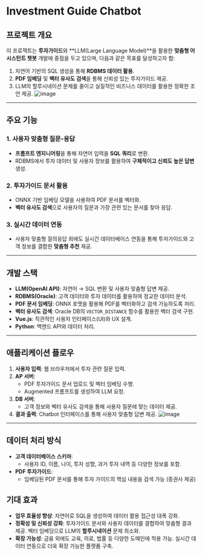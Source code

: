 # Investment Guide Chatbot

## 프로젝트 개요
이 프로젝트는 **투자가이드**와 **LLM(Large Language Model)**을 활용한 **맞춤형 어시스턴트 챗봇** 개발에 중점을 두고 있으며, 다음과 같은 목표를 달성하고자 함:
1. 자연어 기반의 SQL 생성을 통해 **RDBMS 데이터 활용**.
2. **PDF 임베딩** 및 **벡터 유사도 검색**을 통해 신뢰성 있는 투자가이드 제공.
3. LLM의 할루시네이션 문제를 줄이고 실질적인 비즈니스 데이터를 활용한 정확한 조언 제공.
![image](https://github.com/user-attachments/assets/75e26a9f-75da-4601-9a65-9e1899bf893f)

---

## 주요 기능
### 1. 사용자 맞춤형 질문-응답
- **프롬프트 엔지니어링**을 통해 자연어 입력을 **SQL 쿼리**로 변환.
- RDBMS에서 투자 데이터 및 사용자 정보를 활용하여 **구체적이고 신뢰도 높은 답변** 생성.

### 2. 투자가이드 문서 활용
- ONNX 기반 임베딩 모델을 사용하여 PDF 문서를 벡터화.
- **벡터 유사도 검색**으로 사용자의 질문과 가장 관련 있는 문서를 찾아 응답.

### 3. 실시간 데이터 연동
- 사용자 맞춤형 질의응답 외에도 실시간 데이터베이스 연동을 통해 투자가이드와 고객 정보를 결합한 **맞춤형 추천** 제공.

---

## 개발 스택
- **LLM(OpenAI API)**: 자연어 → SQL 변환 및 사용자 맞춤형 답변 제공.
- **RDBMS(Oracle)**: 고객 데이터와 투자 데이터를 활용하여 정교한 데이터 분석.
- **PDF 문서 임베딩**: ONNX 포맷을 활용해 PDF를 벡터화하고 검색 가능하도록 처리.
- **벡터 유사도 검색**: Oracle DB의 `VECTOR_DISTANCE` 함수를 활용한 벡터 검색 구현.
- **Vue.js**: 직관적인 사용자 인터페이스(UI)와 UX 설계.
- **Python**: 백엔드 API와 데이터 처리.

---

## 애플리케이션 플로우
1. **사용자 입력**: 웹 브라우저에서 투자 관련 질문 입력.
2. **AP 서버**: 
   - PDF 투자가이드 문서 업로드 및 벡터 임베딩 수행.
   - Augmented 프롬프트를 생성하여 LLM 요청.
3. **DB 서버**:
   - 고객 정보와 벡터 유사도 검색을 통해 사용자 질문에 맞는 데이터 제공.
4. **결과 출력**: Chatbot 인터페이스를 통해 사용자 맞춤형 답변 제공.
![image](https://github.com/user-attachments/assets/d55942aa-0e35-4ee5-9a13-1fa32da4a6fa)

---

## 데이터 처리 방식
- **고객 데이터베이스 스키마**:
  - 사용자 ID, 이름, 나이, 투자 성향, 과거 투자 내역 등 다양한 정보를 포함.
- **PDF 투자가이드**:
  - 임베딩된 PDF 문서를 통해 투자 가이드의 핵심 내용을 검색 가능 (증권사 제공)
 

## 기대 효과
- **업무 효율성 향상**:
자연어로 SQL을 생성하여 데이터 활용 접근성 대폭 강화.
- **정확성 및 신뢰성 강화**:
투자가이드 문서와 사용자 데이터를 결합하여 맞춤형 결과 제공.
벡터 임베딩으로 LLM의 **할루시네이션** 문제 최소화.
- **확장 가능성**:
금융 외에도 교육, 의료, 법률 등 다양한 도메인에 적용 가능.
실시간 데이터 연동으로 더욱 확장 가능한 플랫폼 구축.
